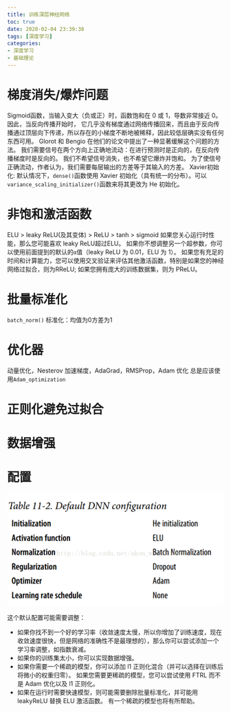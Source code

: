 ```yaml
---
title: 训练深层神经网络
toc: true
date: 2020-02-04 23:39:38
tags: [深度学习]
categories:
- 深度学习
- 基础理论
---
```


# 梯度消失/爆炸问题
<!--more-->
Sigmoid函数，当输入变大（负或正）时，函数饱和在 0 或 1，导数非常接近 0。因此，当反向传播开始时， 它几乎没有梯度通过网络传播回来，而且由于反向传播通过顶层向下传递，所以存在的小梯度不断地被稀释，因此较低层确实没有任何东西可用。
Glorot 和 Bengio 在他们的论文中提出了一种显著缓解这个问题的方法。 我们需要信号在两个方向上正确地流动：在进行预测时是正向的，在反向传播梯度时是反向的。 我们不希望信号消失，也不希望它爆炸并饱和。 为了使信号正确流动，作者认为，我们需要每层输出的方差等于其输入的方差。
Xavier初始化:
默认情况下，`dense()`函数使用 Xavier 初始化（具有统一的分布）。可以`variance_scaling_initializer()`函数来将其更改为 He 初始化。

# 非饱和激活函数
ELU > leaky ReLU(及其变体) > ReLU > tanh > sigmoid
如果您关心运行时性能，那么您可能喜欢 leaky ReLU超过ELU。 如果你不想调整另一个超参数，你可以使用前面提到的默认的`α`值（leaky ReLU 为 0.01，ELU 为 1）。 如果您有充足的时间和计算能力，您可以使用交叉验证来评估其他激活函数，特别是如果您的神经网络过拟合，则为RReLU; 如果您拥有庞大的训练数据集，则为 PReLU。

# 批量标准化
`batch_norm()`
标准化：均值为0方差为1

# 优化器
动量优化，Nesterov 加速梯度，AdaGrad，RMSProp，Adam 优化
总是应该使用`Adam_optimization`

# 正则化避免过拟合

# 数据增强

# 配置
![](_attachments/134b5577992fac96b955e604a2ac1af3.png)

这个默认配置可能需要调整：

*   如果你找不到一个好的学习率（收敛速度太慢，所以你增加了训练速度，现在收敛速度很快，但是网络的准确性不是最理想的），那么你可以尝试添加一个学习率调整，如指数衰减。
*   如果你的训练集太小，你可以实现数据增强。
*   如果你需要一个稀疏的模型，你可以添加 l1 正则化混合（并可以选择在训练后将微小的权重归零）。 如果您需要更稀疏的模型，您可以尝试使用 FTRL 而不是 Adam 优化以及 l1 正则化。
*   如果在运行时需要快速模型，则可能需要删除批量标准化，并可能用 leakyReLU 替换 ELU 激活函数。 有一个稀疏的模型也将有所帮助。
